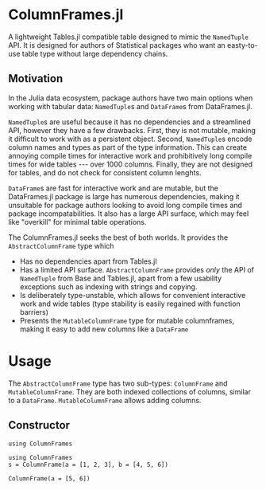 # ColumnFrames.jl

A lightweight Tables.jl compatible table designed to mimic the `NamedTuple` API. It is designed for authors of Statistical packages who want an easty-to-use table type without large dependency chains.


## Motivation

In the Julia data ecosystem, package authors have two main options when working with tabular data: `NamedTuple`s and `DataFrame`s from DataFrames.jl. 

`NamedTuple`s are useful because it has no dependencies and a streamlined API, however they have a few drawbacks. First, they is not mutable, making it difficult to work with as a persistent object. Second, `NamedTuple`s encode column names and types as part of the type information. This can create annoying compile times for interactive work and prohibitively long compile times for wide tables --- over 1000 columns. Finally, they are not designed for tables, and do not check for consistent column lenghts.

`DataFrame`s are fast for interactive work and are mutable, but the DataFrames.jl package is large has numerous dependencies, making it unsuitable for package authors looking to avoid long compile times and package incompatabilities. It also has a large API surface, which may feel like "overkill" for minimal table operations.

The ColumnFrames.jl seeks the best of both worlds. It provides the `AbstractColumnFrame` type which 

* Has no dependencies apart from Tables.jl
* Has a limited API surface. `AbstractColumnFrame` provides *only* the API of  `NamedTuple` from Base and Tables.jl, apart from a few usability exceptions such as indexing with strings and copying. 
* Is deliberately type-unstable, which allows for convenient interactive work and wide tables (type stability is easily regained with function barriers)
* Presents the `MutableColumnFrame` type for mutable columnframes, making it easy to add new columns like a `DataFrame`

# Usage

The `AbstractColumnFrame` type has two sub-types: `ColumnFrame` and `MutableColumnFrame`. They are both indexed collections of columns, similar to a `DataFrame`. `MutableColumnFrame` allows adding columns. 

## Constructor

```@setup all
using ColumnFrames
```

```@repl all
using ColumnFrames
s = ColumnFrame(a = [1, 2, 3], b = [4, 5, 6])
```


```@repl all
ColumnFrame(a = [5, 6])
```

